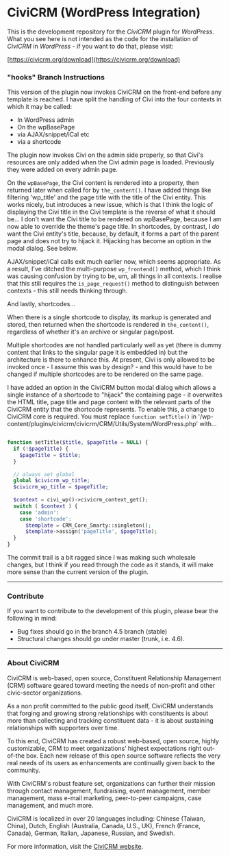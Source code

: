 CiviCRM (WordPress Integration)
===============================

This is the development repository for the *CiviCRM* plugin for *WordPress*. What you see here is not intended as the code for the installation of *CiviCRM* in *WordPress* - if you want to do that, please visit:

[https://civicrm.org/download](https://civicrm.org/download)

### "hooks" Branch Instructions ###

This version of the plugin now invokes CiviCRM on the front-end before any template is reached. I have split the handling of Civi into the four contexts in which it may be called: 

* In WordPress admin 
* On the wpBasePage 
* via AJAX/snippet/iCal etc 
* via a shortcode 

The plugin now invokes Civi on the admin side properly, so that Civi's resources are only added when the Civi admin page is loaded. Previously they were added on every admin page. 

On the `wpBasePage`, the Civi content is rendered into a property, then returned later when called for by `the_content()`. I have added things like filtering 'wp_title' and the page title with the title of the Civi entity. This works nicely, but introduces a new issue, which is that I think the logic of displaying the Civi title in the Civi template is the reverse of what it should be... I don't want the Civi title to be rendered on wpBasePage, because I am now able to override the theme's page title. In shortcodes, by contrast, I *do* want the Civi entity's title, because, by default, it forms a part of the parent page and does not try to hijack it. Hijacking has become an option in the modal dialog. See below. 

AJAX/snippet/iCal calls exit much earlier now, which seems appropriate. As a result, I've ditched the multi-purpose `wp_frontend()` method, which I think was causing confusion by trying to be, um, all things in all contexts. I realise that this still requires the `is_page_request()` method to distinguish between contexts - this still needs thinking through. 

And lastly, shortcodes... 

When there is a single shortcode to display, its markup is generated and stored, then returned when the shortcode is rendered in `the_content()`, regardless of whether it's an archive or singular page/post. 

Multiple shortcodes are not handled particularly well as yet (there is dummy content that links to the singular page it is embedded in) but the architecture is there to enhance this. At present, Civi is only allowed to be invoked once - I assume this was by design? - and this would have to be changed if multiple shortcodes are to be rendered on the same page.

I have added an option in the CiviCRM button modal dialog which allows a single instance of a shortcode to "hijack" the containing page - it overwrites the HTML title, page title and page content with the relevant parts of the CiviCRM entity that the shortcode represents. To enable this, a change to CiviCRM core is required. You must replace `function setTitle()` in '/wp-content/plugins/civicrm/civicrm/CRM/Utils/System/WordPress.php' with...

```php

function setTitle($title, $pageTitle = NULL) {
  if (!$pageTitle) {
    $pageTitle = $title;
  }
    
  // always set global
  global $civicrm_wp_title;
  $civicrm_wp_title = $pageTitle;
  
  $context = civi_wp()->civicrm_context_get();
  switch ( $context ) {
    case 'admin':
    case 'shortcode':
      $template = CRM_Core_Smarty::singleton();
      $template->assign('pageTitle', $pageTitle);
  }
}

```

The commit trail is a bit ragged since I was making such wholesale changes, but I think if you read through the code as it stands, it will make more sense than the current version of the plugin.

----
### Contribute ###

If you want to contribute to the development of this plugin, please bear the following in mind:

* Bug fixes should go in the branch 4.5 branch (stable)* Structural changes should go under master (trunk, i.e. 4.6).

----
### About CiviCRM ###
CiviCRM is web-based, open source, Constituent Relationship Management (CRM) software geared toward meeting the needs of non-profit and other civic-sector organizations.

As a non profit committed to the public good itself, CiviCRM understands that forging and growing strong relationships with constituents is about more than collecting and tracking constituent data - it is about sustaining relationships with supporters over time.

To this end, CiviCRM has created a robust web-based, open source, highly customizable, CRM to meet organizations’ highest expectations right out-of-the box. Each new release of this open source software reflects the very real needs of its users as enhancements are continually given back to the community.

With CiviCRM's robust feature set, organizations can further their mission through contact management, fundraising, event management, member management, mass e-mail marketing, peer-to-peer campaigns, case management, and much more.

CiviCRM is localized in over 20 languages including: Chinese (Taiwan, China), Dutch, English (Australia, Canada, U.S., UK), French (France, Canada), German, Italian, Japanese, Russian, and Swedish.

For more information, visit the [CiviCRM website](https://civicrm.org).